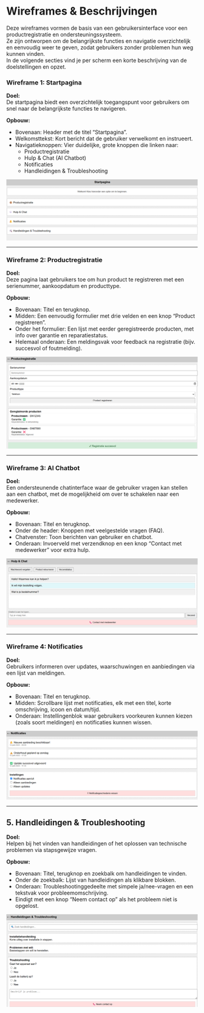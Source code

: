 # Wireframes & Beschrijvingen

Deze wireframes vormen de basis van een gebruikersinterface voor een productregistratie en ondersteuningssysteem.  
Ze zijn ontworpen om de belangrijkste functies en navigatie overzichtelijk en eenvoudig weer te geven, zodat gebruikers zonder problemen hun weg kunnen vinden.  
In de volgende secties vind je per scherm een korte beschrijving van de doelstellingen en opzet.

### Wireframe 1: Startpagina

**Doel:**  
De startpagina biedt een overzichtelijk toegangspunt voor gebruikers om snel naar de belangrijkste functies te navigeren.

**Opbouw:**  
- Bovenaan: Header met de titel “Startpagina”.  
- Welkomsttekst: Kort bericht dat de gebruiker verwelkomt en instrueert.  
- Navigatieknoppen: Vier duidelijke, grote knoppen die linken naar:  
  - Productregistratie  
  - Hulp & Chat (AI Chatbot)  
  - Notificaties  
  - Handleidingen & Troubleshooting 


![Start](Wireframe_Startpagina.png)

___


### Wireframe 2: Productregistratie

**Doel:**  
Deze pagina laat gebruikers toe om hun product te registreren met een serienummer, aankoopdatum en producttype.

**Opbouw:**  
- Bovenaan: Titel en terugknop.  
- Midden: Een eenvoudig formulier met drie velden en een knop “Product registreren”.  
- Onder het formulier: Een lijst met eerder geregistreerde producten, met info over garantie en reparatiestatus.  
- Helemaal onderaan: Een meldingsvak voor feedback na registratie (bijv. succesvol of foutmelding).
  
![Productregristratie](Wireframe_Productregistratie.png)



___
### Wireframe 3: AI Chatbot

**Doel:**  
Een ondersteunende chatinterface waar de gebruiker vragen kan stellen aan een chatbot, met de mogelijkheid om over te schakelen naar een medewerker.

**Opbouw:**  
- Bovenaan: Titel en terugknop.  
- Onder de header: Knoppen met veelgestelde vragen (FAQ).  
- Chatvenster: Toon berichten van gebruiker en chatbot.    
- Onderaan: Invoerveld met verzendknop en een knop “Contact met medewerker” voor extra hulp.  

![Hulp](Wireframe_Chatbot.png)

___
### Wireframe 4: Notificaties

**Doel:**  
Gebruikers informeren over updates, waarschuwingen en aanbiedingen via een lijst van meldingen.

**Opbouw:**  
- Bovenaan: Titel en terugknop.  
- Midden: Scrollbare lijst met notificaties, elk met een titel, korte omschrijving, icoon en datum/tijd.  
- Onderaan: Instellingenblok waar gebruikers voorkeuren kunnen kiezen (zoals soort meldingen) en notificaties kunnen wissen. 

![Instellingen](Wireframe_Notificaties.png)
___

## 5. Handleidingen & Troubleshooting
**Doel:**  
Helpen bij het vinden van handleidingen of het oplossen van technische problemen via stapsgewijze vragen.

**Opbouw:**  
- Bovenaan: Titel, terugknop en zoekbalk om handleidingen te vinden.  
- Onder de zoekbalk: Lijst van handleidingen als klikbare blokken.  
- Onderaan: Troubleshootinggedeelte met simpele ja/nee-vragen en een tekstvak voor probleemomschrijving.  
- Eindigt met een knop “Neem contact op” als het probleem niet is opgelost.  

![H en T](Wireframe_HandleidingenTroubleshooting.png)

